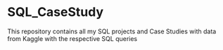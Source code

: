 # SQL_CaseStudy
This repository contains all my SQL projects and Case Studies with data from Kaggle with the respective SQL queries 
